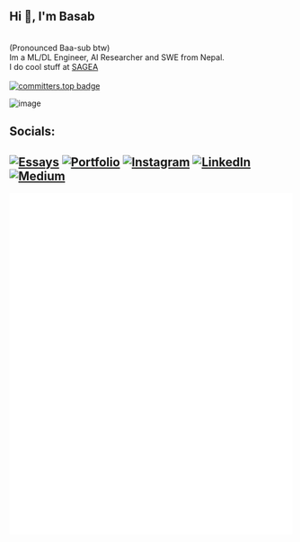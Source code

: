 ## Hi 👋, I'm Basab 
<br>(Pronounced Baa-sub btw)<br>Im a ML/DL Engineer, AI Researcher and SWE from Nepal. <br> I do cool stuff at [SAGEA](https://sagea.space) 
<br><br>[![committers.top badge](https://user-badge.committers.top/nepal_private/comethrusws.svg)](https://user-badge.committers.top/nepal_private/comethrusws)

<img width="638" height="236" alt="image" src="https://github.com/user-attachments/assets/16ac8ac9-0139-40ac-9179-babfc3aa09a6" />


## Socials:
[![Essays](https://img.shields.io/badge/Essays-0A9396?logo=bookstack&logoColor=white)](https://basab.bearblog.dev)
[![Portfolio](https://img.shields.io/badge/Portfolio-9B5DE5?logo=briefcase&logoColor=white)](https://basabjha.vercel.app)
[![Instagram](https://img.shields.io/badge/Instagram-%23E4405F.svg?logo=Instagram&logoColor=white)](https://instagram.com/comethrusws) [![LinkedIn](https://img.shields.io/badge/LinkedIn-%230077B5.svg?logo=linkedin&logoColor=white)](https://linkedin.com/in/basabjha) [![Medium](https://img.shields.io/badge/Medium-12100E?logo=medium&logoColor=white)](https://medium.com/@basabjha) 
---

![Metrics](https://github.com/comethrusws/comethrusws/blob/main/github-metrics.svg)
